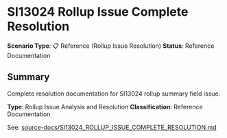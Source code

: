 # SI13024 Rollup Issue Complete Resolution

**Scenario Type**: 📋 Reference (Rollup Issue Resolution)
**Status**: Reference Documentation

## Summary
Complete resolution documentation for SI13024 rollup summary field issue.

**Type**: Rollup Issue Analysis and Resolution
**Classification**: Reference Documentation

See: [source-docs/SI13024_ROLLUP_ISSUE_COMPLETE_RESOLUTION.md](source-docs/SI13024_ROLLUP_ISSUE_COMPLETE_RESOLUTION.md)
